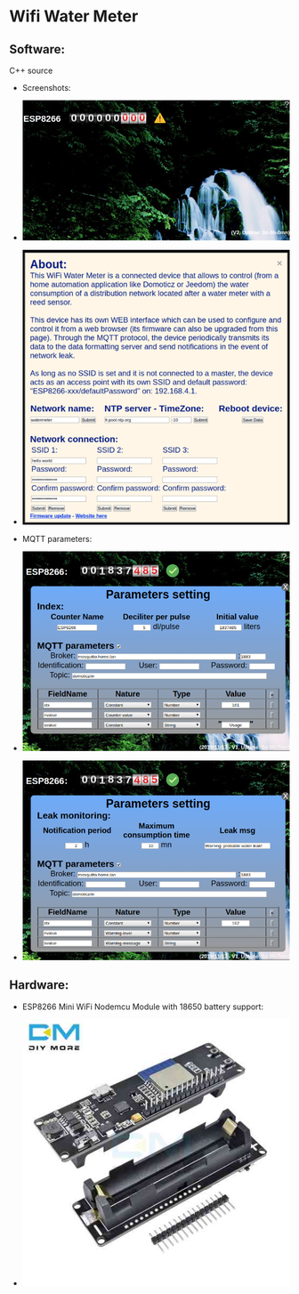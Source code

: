Wifi Water Meter
================


Software:
---------

C++ source

* Screenshots:

* ![](doc/images/screenshot.png)

* ![](doc/images/about.png)

* MQTT parameters:

* ![](doc/images/mqtt1.png)

* ![](doc/images/mqtt2.png)

Hardware:
---------

* ESP8266 Mini WiFi Nodemcu Module with 18650 battery support:

* ![](doc/images/esp8266.jpg)

